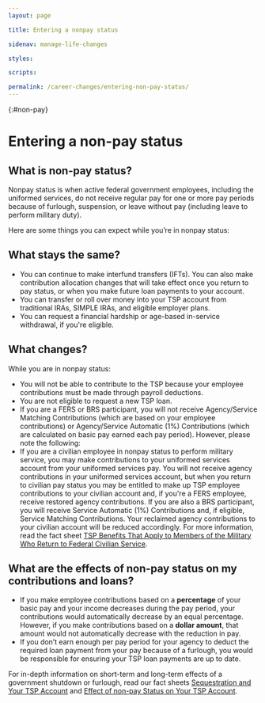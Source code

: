 ```yaml
---
layout: page

title: Entering a nonpay status

sidenav: manage-life-changes

styles:

scripts:

permalink: /career-changes/entering-non-pay-status/
---
```


{:#non-pay}
# Entering a non-pay status

## What is non-pay status?

Nonpay status is when active federal government employees, including the uniformed services, do not receive regular pay for one or more pay periods because of furlough, suspension, or leave without pay (including leave to perform military duty).

Here are some things you can expect while you’re in nonpay status:

## What stays the same?

* You can continue to make interfund transfers (IFTs). You can also make contribution allocation changes that will take effect once you return to pay status, or when you make future loan payments to your account.
* You can transfer or roll over money into your TSP account from traditional IRAs, SIMPLE IRAs, and eligible employer plans.
* You can request a financial hardship or age-based in-service withdrawal, if you're eligible.

## What changes?

While you are in nonpay status:

+ You will not be able to contribute to the TSP because your employee contributions must be made through payroll deductions.
+ You are not eligible to request a new TSP loan.
+ If you are a FERS or BRS participant, you will not receive Agency/Service Matching Contributions (which are based on your employee contributions) or Agency/Service Automatic (1%) Contributions (which are calculated on basic pay earned each pay period). However, please note the following:
+ If you are a civilian employee in nonpay status to perform military service, you may make contributions to your uniformed services account from your uniformed services pay. You will not receive agency contributions in your uniformed services account, but when you return to civilian pay status you may be entitled to make up TSP employee contributions to your civilian account and, if you're a FERS employee, receive restored agency contributions. If you are also a BRS participant, you will receive Service Automatic (1%) Contributions and, if eligible, Service Matching Contributions. Your reclaimed agency contributions to your civilian account will be reduced accordingly. For more information, read the fact sheet [TSP Benefits That Apply to Members of the Military Who Return to Federal Civilian Service](https://www.tsp.gov/PDF/formspubs/tspfs08.pdf).



## What are the effects of non-pay status on my contributions and loans?

* If you make employee contributions based on a **percentage** of your basic pay and your income decreases during the pay period, your contributions would automatically decrease by an equal percentage. However, if you make contributions based on a **dollar amount**, that amount would not automatically decrease with the reduction in pay.
* If you don’t earn enough per pay period for your agency to deduct the required loan payment from your pay because of a furlough, you would be responsible for ensuring your TSP loan payments are up to date.

For in-depth information on short-term and long-term effects of a government shutdown or furlough, read our fact sheets [Sequestration and Your TSP Account](https://www.tsp.gov/PDF/formspubs/tspfs06.pdf) and [Effect of non-pay Status on Your TSP Account](https://www.tsp.gov/PDF/formspubs/tspfs04.pdf).
<!-- CONTENT END -->
